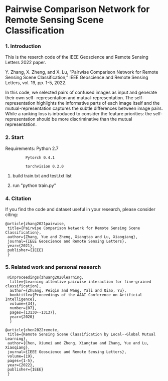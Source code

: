 # Pairwise Comparison Network for Remote Sensing Scene Classification

### 1. Introduction

This is the reserch code of the IEEE Geoscience and Remote Sensing Letters 2022 paper.

Y. Zhang, X. Zheng, and X. Lu, “Pairwise Comparison Network for Remote Sensing Scene Classification,” IEEE Geoscience and Remote Sensing Letters, vol. 19, pp. 1-5, 2022.

In this code, we selected pairs of confused images as input and generate their own self- representation and mutual-representation. The self-representation highlights the informative parts of each image itself and the mutual-representation captures the subtle differences between image pairs. While a ranking loss is introduced to consider the feature priorities: the self-representation should be more discriminative than the mutual representation.


### 2. Start

Requirements:
             Python 2.7
 
             Pytorch 0.4.1
 
             torchvision 0.2.0

1. build train.txt and test.txt list 

2. run "python train.py" 



### 4. Citation

If you find the code and dataset useful in your research, please consider citing:

    @article{zhang2021pairwise,
     title={Pairwise Comparison Network for Remote Sensing Scene Classification},
     author={Zhang, Yue and Zheng, Xiangtao and Lu, Xiaoqiang},
     journal={IEEE Geoscience and Remote Sensing Letters},
     year={2021},
     publisher={IEEE}
     }

### 5. Related work and personal research

     @inproceedings{zhuang2020learning,
      title={Learning attentive pairwise interaction for fine-grained classification},
      author={Zhuang, Peiqin and Wang, Yali and Qiao, Yu},
      booktitle={Proceedings of the AAAI Conference on Artificial Intelligence},
      volume={34},
      number={07},
      pages={13130--13137},
      year={2020}
      }

    @article{chen2022remote,
     title={Remote Sensing Scene Classification by Local--Global Mutual Learning},
     author={Chen, Xiumei and Zheng, Xiangtao and Zhang, Yue and Lu, Xiaoqiang},
     journal={IEEE Geoscience and Remote Sensing Letters},
     volume={19},
     pages={1-5},
     year={2022},
     publisher={IEEE}
     }




